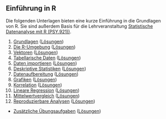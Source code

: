 ## Einführung in R

Die folgenden Unterlagen bieten eine kurze Einführung in die Grundlagen von R. Sie sind außerdem Basis für die Lehrveranstaltung [Statistische Datenanalyse mit R (PSY.921))](https://online.uni-graz.at/kfu_online/pl/ui/$ctx/wbLv.wbShowLVDetail?pStpSpNr=804481).

 1. [Grundlagen](https://r-24s-01.netlify.app) ([Lösungen](https://r-24s-01-solutions.netlify.app))
 2. [Die R-Umgebung](https://r-24s-02.netlify.app) ([Lösungen](https://r-24s-02-solutions.netlify.app))
 3. [Vektoren](https://r-24s-03.netlify.app) ([Lösungen](https://r-24s-03-solutions.netlify.app))
 4. [Tabellarische Daten](https://r-24s-04.netlify.app) ([Lösungen](https://r-24s-04-solutions.netlify.app))
 5. [Daten importieren](https://r-24s-05.netlify.app) ([Lösungen](https://r-24s-05-solutions.netlify.app))
 6. [Deskriptive Statistiken](https://r-24s-06.netlify.app) ([Lösungen](https://r-24s-06-solutions.netlify.app))
 7. [Datenaufbereitung](https://r-24s-07.netlify.app) ([Lösungen](https://r-24s-07-solutions.netlify.app))
 8. [Grafiken](https://r-24s-08.netlify.app) ([Lösungen](https://r-24s-08-solutions.netlify.app))
 9. [Korrelation](https://r-24s-09.netlify.app) ([Lösungen](https://r-24s-09-solutions.netlify.app))
10. [Lineare Regression]() ([Lösungen]())
11. [Mittelwertvergleich]() ([Lösungen]())
12. [Reproduzierbare Analysen]() ([Lösungen]())

- [Zusätzliche Übungsaufgaben](https://r-24s-a1.netlify.app) ([Lösungen](https://r-24s-a1-solutions.netlify.app))
